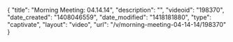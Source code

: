 {
    "title": "Morning Meeting: 04.14.14",
    "description": "",
    "videoid": "198370",
    "date_created": "1408046559",
    "date_modified": "1418181880",
    "type": "captivate",
    "layout": "video",
    "url": "\/v\/morning-meeting-04-14-14\/198370"
}